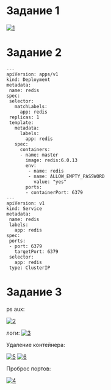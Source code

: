 # Задание 1
<a href="https://ibb.co/d6r1qJ2"><img src="https://i.ibb.co/HYV1spz/1.png" alt="1" border="0"></a>
# Задание 2
```
---
apiVersion: apps/v1
kind: Deployment
metadata:
 name: redis
spec:
 selector:
   matchLabels:
     app: redis
 replicas: 1
 template:
   metadata:
     labels:
       app: redis
   spec:
     containers:
     - name: master
       image: redis:6.0.13
       env:
        - name: redis
        - name: ALLOW_EMPTY_PASSWORD
          value: "yes"
       ports:
       - containerPort: 6379
---
apiVersion: v1
kind: Service
metadata:
 name: redis
 labels:
   app: redis
spec:
 ports:
 - port: 6379
   targetPort: 6379
 selector:
   app: redis
 type: ClusterIP
```
# Задание 3
ps aux:

<a href="https://ibb.co/tzfzLZL"><img src="https://i.ibb.co/9hXhZwZ/2.png" alt="2" border="0"></a>

логи:
<a href="https://ibb.co/prGVqyf"><img src="https://i.ibb.co/JF06ZQv/3.png" alt="3" border="0"></a>

Удаление контейнера:

<a href="https://ibb.co/sH0XbNS"><img src="https://i.ibb.co/NS8GtJh/5.png" alt="5" border="0"></a>
<a href="https://ibb.co/WpR5q8B"><img src="https://i.ibb.co/Vpk9rnM/6.png" alt="6" border="0"></a>

Проброс портов:

<a href="https://ibb.co/tZ012zj"><img src="https://i.ibb.co/XynG5D0/4.png" alt="4" border="0"></a>

